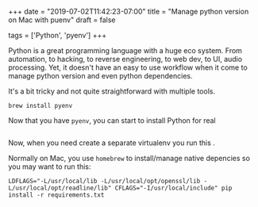 +++
date = "2019-07-02T11:42:23-07:00"
title = "Manage python version on Mac with puenv"
draft = false

tags = ['Python', 'pyenv']
+++


Python is a great programming language with a huge eco system. From automation, to hacking, to reverse engineering, to web dev, to UI, audio processing. Yet, it doesn't have an easy to use workflow when it come to manage python version and even python dependencies.

It's a bit tricky and not quite straightforward with multiple tools.

```
brew install pyenv
```

Now that you have `pyenv`, you can start to install Python for real

```

```

Now, when you need create a separate virtualenv you run this . 

Normally on Mac, you use `homebrew` to install/manage native depencies so you may want to run this:


```
LDFLAGS="-L/usr/local/lib -L/usr/local/opt/openssl/lib -L/usr/local/opt/readline/lib" CFLAGS="-I/usr/local/include" pip install -r requirements.txt
```
